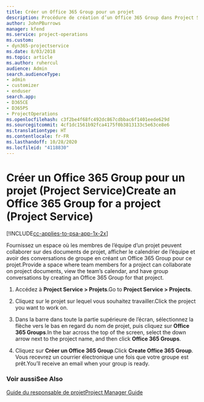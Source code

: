 ```yaml
---
title: Créer un Office 365 Group pour un projet
description: Procédure de création d’un Office 365 Group dans Project Service
author: JohnPBurrows
manager: kfend
ms.service: project-operations
ms.custom:
- dyn365-projectservice
ms.date: 8/03/2018
ms.topic: article
ms.author: ruhercul
audience: Admin
search.audienceType:
- admin
- customizer
- enduser
search.app:
- D365CE
- D365PS
- ProjectOperations
ms.openlocfilehash: c3f2be4f68fc492dc867cdbbac6f1401eede629d
ms.sourcegitcommit: 4cf1dc1561b92fca4175f0b3813133c5e63ce8e6
ms.translationtype: HT
ms.contentlocale: fr-FR
ms.lasthandoff: 10/28/2020
ms.locfileid: "4118830"
---
```

# <a name="create-an-office-365-group-for-a-project-project-service"></a><span data-ttu-id="6c311-103">Créer un Office 365 Group pour un projet (Project Service)</span><span class="sxs-lookup"><span data-stu-id="6c311-103">Create an Office 365 Group for a project (Project Service)</span></span>

[!INCLUDE[cc-applies-to-psa-app-1x-2x](../includes/cc-applies-to-psa-app-1x-2x.md)]

<span data-ttu-id="6c311-104">Fournissez un espace où les membres de l’équipe d’un projet peuvent collaborer sur des documents de projet, afficher le calendrier de l’équipe et avoir des conversations de groupe en créant un Office 365 Group pour ce projet.</span><span class="sxs-lookup"><span data-stu-id="6c311-104">Provide a space where team members for a project can collaborate on project documents, view the team’s calendar, and have group conversations by creating an Office 365 Group for that project.</span></span>  
  
1.  <span data-ttu-id="6c311-105">Accédez à **Project Service > Projets**.</span><span class="sxs-lookup"><span data-stu-id="6c311-105">Go to **Project Service > Projects**.</span></span>  
  
2.  <span data-ttu-id="6c311-106">Cliquez sur le projet sur lequel vous souhaitez travailler.</span><span class="sxs-lookup"><span data-stu-id="6c311-106">Click the project you want to work on.</span></span>  
  
3.  <span data-ttu-id="6c311-107">Dans la barre dans toute la partie supérieure de l’écran, sélectionnez la flèche vers le bas en regard du nom de projet, puis cliquez sur **Office 365 Groups**.</span><span class="sxs-lookup"><span data-stu-id="6c311-107">In the bar across the top of the screen, select the down arrow next to the project name, and then click **Office 365 Groups**.</span></span>  
  
4.  <span data-ttu-id="6c311-108">Cliquez sur **Créer un Office 365 Group**.</span><span class="sxs-lookup"><span data-stu-id="6c311-108">Click **Create Office 365 Group**.</span></span> <span data-ttu-id="6c311-109">Vous recevrez un courrier électronique une fois que votre groupe est prêt.</span><span class="sxs-lookup"><span data-stu-id="6c311-109">You’ll receive an email when your group is ready.</span></span>  
  
### <a name="see-also"></a><span data-ttu-id="6c311-110">Voir aussi</span><span class="sxs-lookup"><span data-stu-id="6c311-110">See Also</span></span>  
 [<span data-ttu-id="6c311-111">Guide du responsable de projet</span><span class="sxs-lookup"><span data-stu-id="6c311-111">Project Manager Guide</span></span>](../psa/project-manager-guide.md)
